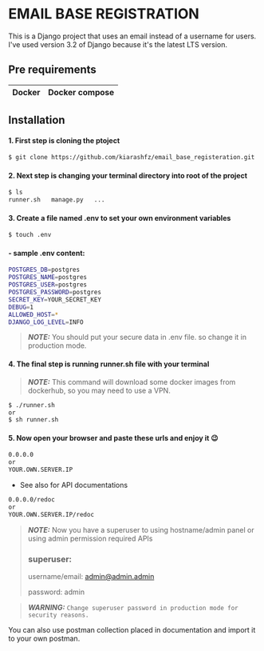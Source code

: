 # EMAIL BASE REGISTRATION

This is a Django project that uses an email instead of a username for users.
I've used version 3.2 of Django because it's the latest LTS version.
## Pre requirements
| Docker      | Docker compose |
| ----------- | ----------- |
## Installation
#### 1. First step is cloning the ptoject
```bash
$ git clone https://github.com/kiarashfz/email_base_registeration.git
```
#### 2. Next step is changing your terminal directory into root of the project
```bash
$ ls
runner.sh   manage.py   ...
```
#### 3. Create a file named .env to set your own environment variables
```bash
$ touch .env
```
#### - sample .env content:

```bash
POSTGRES_DB=postgres
POSTGRES_NAME=postgres
POSTGRES_USER=postgres
POSTGRES_PASSWORD=postgres
SECRET_KEY=YOUR_SECRET_KEY
DEBUG=1
ALLOWED_HOST=*
DJANGO_LOG_LEVEL=INFO
```
> **_NOTE:_**  You should put your secure data in .env file. so change it in production mode.

#### 4. The final step is running runner.sh file with your terminal
> **_NOTE:_**  This command will download some docker images from dockerhub, so you may need to use a VPN.
```bash
$ ./runner.sh
or
$ sh runner.sh
```
####  5. Now open your browser and paste these urls and enjoy it :wink:
```sh
0.0.0.0
or
YOUR.OWN.SERVER.IP
```
- See also for API documentations
```sh
0.0.0.0/redoc
or
YOUR.OWN.SERVER.IP/redoc
```
> **_NOTE:_**  Now you have a superuser to using hostname/admin panel or using admin permission required APIs
> 
> ### superuser:
> 
> username/email: admin@admin.admin
> 
> password: admin

> **_WARNING:_** `Change superuser password in production mode for security reasons.`

You can also use postman collection placed in documentation and import it to your own postman.
